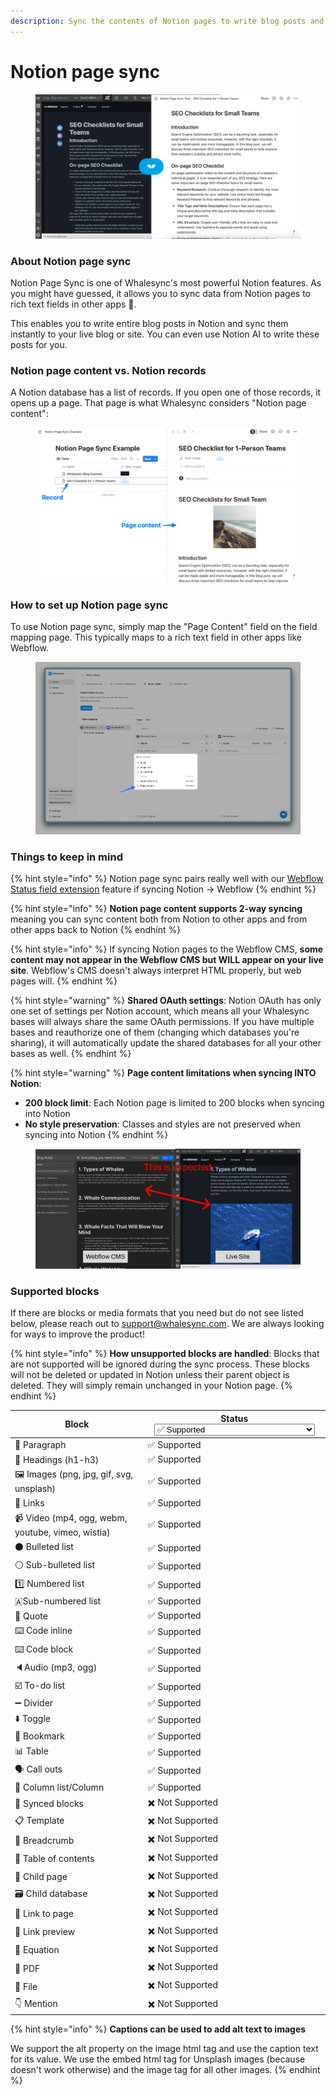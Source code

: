 ```yaml
---
description: Sync the contents of Notion pages to write blog posts and more
---
```


# Notion page sync

<figure><img src="../../.gitbook/assets/notionpagesync.png" alt=""><figcaption></figcaption></figure>

### About Notion page sync

Notion Page Sync is one of Whalesync's most powerful Notion features. As you might have guessed, it allows you to sync data from Notion pages to rich text fields in other apps :exploding_head:.

This enables you to write entire blog posts in Notion and sync them instantly to your live blog or site. You can even use Notion AI to write these posts for you.

### Notion page content vs. Notion records

A Notion database has a list of records. If you open one of those records, it opens up a page. That page is what Whalesync considers "Notion page content":

<figure><img src="../../.gitbook/assets/notion_page_content.png" alt=""><figcaption></figcaption></figure>

### How to set up Notion page sync

To use Notion page sync, simply map the "Page Content" field on the field mapping page. This typically maps to a rich text field in other apps like Webflow.

<figure><img src="../../.gitbook/assets/CleanShot 2025-04-17 at 02.09.03.png" alt=""><figcaption></figcaption></figure>

### Things to keep in mind

{% hint style="info" %}
Notion page sync pairs really well with our [Webflow Status field extension](../webflow/webflow-status-field.md) feature if syncing Notion -> Webflow
{% endhint %}

{% hint style="info" %}
**Notion page content supports 2-way syncing** meaning you can sync content both from Notion to other apps and from other apps back to Notion
{% endhint %}

{% hint style="info" %}
If syncing Notion pages to the Webflow CMS, **some content may not appear in the Webflow CMS but WILL appear on your live site**. Webflow's CMS doesn't always interpret HTML properly, but web pages will.
{% endhint %}

{% hint style="warning" %}
**Shared OAuth settings**: Notion OAuth has only one set of settings per Notion account, which means all your Whalesync bases will always share the same OAuth permissions. If you have multiple bases and reauthorize one of them (changing which databases you're sharing), it will automatically update the shared databases for all your other bases as well.
{% endhint %}

{% hint style="warning" %}
**Page content limitations when syncing INTO Notion**:

- **200 block limit**: Each Notion page is limited to 200 blocks when syncing into Notion
- **No style preservation**: Classes and styles are not preserved when syncing into Notion
  {% endhint %}

<figure><img src="../../.gitbook/assets/CMS vs Site (1).png" alt=""><figcaption></figcaption></figure>

### Supported blocks

If there are blocks or media formats that you need but do not see listed below, please reach out to support@whalesync.com. We are always looking for ways to improve the product!

{% hint style="info" %}
**How unsupported blocks are handled**: Blocks that are not supported will be ignored during the sync process. These blocks will not be deleted or updated in Notion unless their parent object is deleted. They will simply remain unchanged in your Notion page.
{% endhint %}

<table><thead><tr><th>Block</th><th>Status<select><option value="b22bf9be887443049ab27a662e9d8a0c" label="✅ Supported" color="blue"></option><option value="d0b30e9802464ef68f948996577c67df" label="✖️ Not Supported" color="blue"></option><option value="297590c1d191421ba907116eb63e2899" label="✅ Supported - Embedded Images Only" color="blue"></option><option value="0669e7eb92b64963b8cee1ec2a0dd743" label="✅ Supported - Embedded Content Only" color="blue"></option></select></th></tr></thead><tbody><tr><td> 📝 Paragraph</td><td><span data-option="b22bf9be887443049ab27a662e9d8a0c">✅ Supported</span></td></tr><tr><td>💪 Headings (h1-h3)</td><td><span data-option="b22bf9be887443049ab27a662e9d8a0c">✅ Supported</span></td></tr><tr><td>🖼️ Images (png, jpg, gif, svg, unsplash)</td><td><span data-option="b22bf9be887443049ab27a662e9d8a0c">✅ Supported</span></td></tr><tr><td>🔗 Links</td><td><span data-option="b22bf9be887443049ab27a662e9d8a0c">✅ Supported</span></td></tr><tr><td>📹 Video (mp4, ogg, webm, youtube, vimeo, wistia)</td><td><span data-option="b22bf9be887443049ab27a662e9d8a0c">✅ Supported</span></td></tr><tr><td>⚫ Bulleted list</td><td><span data-option="b22bf9be887443049ab27a662e9d8a0c">✅ Supported</span></td></tr><tr><td>⚪ Sub-bulleted list</td><td><span data-option="b22bf9be887443049ab27a662e9d8a0c">✅ Supported</span></td></tr><tr><td>1️⃣ Numbered list</td><td><span data-option="b22bf9be887443049ab27a662e9d8a0c">✅ Supported</span></td></tr><tr><td>🇦Sub-numbered list</td><td><span data-option="b22bf9be887443049ab27a662e9d8a0c">✅ Supported</span></td></tr><tr><td>🎤 Quote</td><td><span data-option="b22bf9be887443049ab27a662e9d8a0c">✅ Supported</span></td></tr><tr><td>⌨️ Code inline</td><td><span data-option="b22bf9be887443049ab27a662e9d8a0c">✅ Supported</span></td></tr><tr><td>⌨️ Code block</td><td><span data-option="b22bf9be887443049ab27a662e9d8a0c">✅ Supported</span></td></tr><tr><td>🔈Audio (mp3, ogg)</td><td><span data-option="b22bf9be887443049ab27a662e9d8a0c">✅ Supported</span></td></tr><tr><td>☑️ To-do list</td><td><span data-option="b22bf9be887443049ab27a662e9d8a0c">✅ Supported</span></td></tr><tr><td>➖ Divider</td><td><span data-option="b22bf9be887443049ab27a662e9d8a0c">✅ Supported</span></td></tr><tr><td>⬇️ Toggle</td><td><span data-option="b22bf9be887443049ab27a662e9d8a0c">✅ Supported</span></td></tr><tr><td>🔖 Bookmark</td><td><span data-option="b22bf9be887443049ab27a662e9d8a0c">✅ Supported</span></td></tr><tr><td>📊 Table</td><td><span data-option="b22bf9be887443049ab27a662e9d8a0c">✅ Supported</span></td></tr><tr><td>🗣️ Call outs</td><td><span data-option="b22bf9be887443049ab27a662e9d8a0c">✅ Supported</span></td></tr><tr><td>📐 Column list/Column</td><td><span data-option="b22bf9be887443049ab27a662e9d8a0c">✅ Supported</span></td></tr><tr><td>🔄 Synced blocks</td><td><span data-option="d0b30e9802464ef68f948996577c67df">✖️ Not Supported</span></td></tr><tr><td>📋 Template</td><td><span data-option="d0b30e9802464ef68f948996577c67df">✖️ Not Supported</span></td></tr><tr><td>🍞 Breadcrumb</td><td><span data-option="d0b30e9802464ef68f948996577c67df">✖️ Not Supported</span></td></tr><tr><td>📑 Table of contents</td><td><span data-option="d0b30e9802464ef68f948996577c67df">✖️ Not Supported</span></td></tr><tr><td>📄 Child page</td><td><span data-option="d0b30e9802464ef68f948996577c67df">✖️ Not Supported</span></td></tr><tr><td>🗃️ Child database</td><td><span data-option="d0b30e9802464ef68f948996577c67df">✖️ Not Supported</span></td></tr><tr><td>🔗 Link to page</td><td><span data-option="d0b30e9802464ef68f948996577c67df">✖️ Not Supported</span></td></tr><tr><td>🔗 Link preview</td><td><span data-option="d0b30e9802464ef68f948996577c67df">✖️ Not Supported</span></td></tr><tr><td>🔢 Equation</td><td><span data-option="d0b30e9802464ef68f948996577c67df">✖️ Not Supported</span></td></tr><tr><td>📎 PDF</td><td><span data-option="d0b30e9802464ef68f948996577c67df">✖️ Not Supported</span></td></tr><tr><td>📁 File</td><td><span data-option="d0b30e9802464ef68f948996577c67df">✖️ Not Supported</span></td></tr><tr><td>👇 Mention</td><td><span data-option="d0b30e9802464ef68f948996577c67df">✖️ Not Supported</span></td></tr></tbody></table>

{% hint style="info" %}
**Captions can be used to add alt text to images**

We support the alt property on the image html tag and use the caption text for its value. We use the embed html tag for Unsplash images (because doesn't work otherwise) and the image tag for all other images.
{% endhint %}
